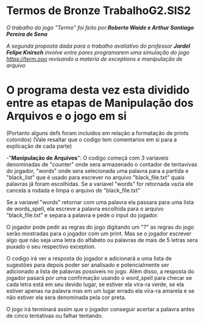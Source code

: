 # Termos de Bronze TrabalhoG2.SIS2 

*O trabalho do jogo "Termo" foi feito por:**Roberto Waide e Arthur Santiago Pereira de Sena***

*A segunda proposta dada para o trabalho avaliativo do professor* ***Jardel Felipe Knirsch*** *involve entre pares programarem uma simulação do jogo https://term.ooo revisando a materia de exceptions e manipulação de arquivo*

# O programa desta vez esta dividido entre as etapas de Manipulação dos Arquivos e o jogo em si

(Portanto alguns defs foram incluidos em relação a formatação de prints coloridos)
(Vale resaltar que o codigo tem comentarios em si para a explicação de cada parte)

-"**Manipulação de Arquivos**": O codigo começã com 3 variaveis denominadas de "counter" onde sera armazenado o contador de tentavivas do jogador, "words" onde sera selecionada uma palavra para a partida e "black_list" que é usado para escrever no arquivo "black_file.txt" quais palavras já foram escolhidas. Se a variavel "words" for retornada vazia ele cancela a rodada e limpa o arquivo de "black_file.txt"

Se a variavel "words" retornar com uma palavra ela passara para uma lista de words_spell, ela escreve a palavra escolhida para o arquivo "black_file.txt" e separa a palavra e pede o input do jogador. 

O jogador pode pedir as regras do jogo digitando um "?" as regras do jogo serão mostradas para o jogador com um print. Mas se o jogador escrever algo que não seja uma letra do alfabeto ou palavras de mais de 5 letras sera puxado o seu respectivo exception.

O codigo irá ver a resposta do jogador e adicionará a uma lista de sugestões para depois poder ser analisado e potencialmente ser adicionado a lista de palavras possiveis no jogo. Além disso, a resposta do jogador pasará por uma confirmação usando o word_spell para checar se cada letra está em seu devido lugar, se estiver ela vira-ra verde, se ela estiver apenas na palavra mas em um lugar errado ela vira-ra amarela e se não estiver ela sera denominada pela cor preta.

O jogo irá terminará assim que o jogador conseguir acertar a palavra antes de cinco tentativas ou falhar tentando.

